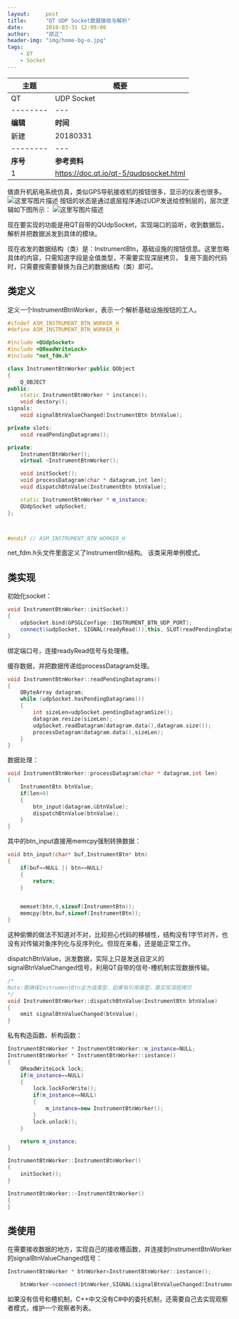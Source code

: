 ```yaml
---
layout:     post
title:      "QT UDP Socket数据接收与解析"
date:       2018-03-31 12:00:00
author:     "邵正"
header-img: "img/home-bg-o.jpg"
tags:
    - QT
    - Socket
---
```


| 主题     | 概要                                   |
| -------- | -------------------------------------- |
| QT       | UDP Socket                             |
| -------- | ---                                    |
| **编辑** | **时间**                               |
| 新建     | 20180331                               |
| -------- | ---                                    |
| **序号** | **参考资料**                           |
| 1        | https://doc.qt.io/qt-5/qudpsocket.html |

做直升机航电系统仿真，类似GPS导航接收机的按钮很多，显示的仪表也很多。
![这里写图片描述](https://img-blog.csdn.net/20180331123639997?watermark/2/text/aHR0cHM6Ly9ibG9nLmNzZG4ubmV0L3NoYW96aGVuZ2Vk/font/5a6L5L2T/fontsize/400/fill/I0JBQkFCMA==/dissolve/70)
按钮的状态是通过底层程序通过UDP发送给控制层的，层次逻辑如下图所示：
![这里写图片描述](https://img-blog.csdn.net/20180331123708230?watermark/2/text/aHR0cHM6Ly9ibG9nLmNzZG4ubmV0L3NoYW96aGVuZ2Vk/font/5a6L5L2T/fontsize/400/fill/I0JBQkFCMA==/dissolve/70)

现在要实现的功能是用QT自带的QUdpSocket，实现端口的监听，收到数据后，解析并把数据派发到具体的模块。

现在收发的数据结构（类）是：InstrumentBtn，基础设施的按钮信息。这里忽略具体的内容，只需知道字段是全值类型，不需要实现深层拷贝， 复用下面的代码时，只需要按需要替换为自己的数据结构（类）即可。

## 类定义 ##
定义一个InstrumentBtnWorker，表示一个解析基础设施按钮的工人。

```c++
#ifndef ASM_INSTRUMENT_BTN_WORKER_H
#define ASM_INSTRUMENT_BTN_WORKER_H

#include <QUdpSocket>
#include <QReadWriteLock>
#include "net_fdm.h"

class InstrumentBtnWorker:public QObject
{
    Q_OBJECT
public:
    static InstrumentBtnWorker * instance();
    void destory();
signals:
    void signalBtnValueChanged(InstrumentBtn btnValue);

private slots:
    void readPendingDatagrams();

private:
    InstrumentBtnWorker();
    virtual ~InstrumentBtnWorker();

    void initSocket();
    void processDatagram(char * datagram,int len);
    void dispatchBtnValue(InstrumentBtn btnValue);

    static InstrumentBtnWorker * m_instance;
    QUdpSocket udpSocket;
};



#endif // ASM_INSTRUMENT_BTN_WORKER_H

```
net_fdm.h头文件里面定义了InstrumentBtn结构。
该类采用单例模式。

## 类实现 ##
初始化socket：

```c++
void InstrumentBtnWorker::initSocket()
{
    udpSocket.bind(GPSGLConfige::INSTRUMENT_BTN_UDP_PORT);
    connect(&udpSocket, SIGNAL(readyRead()),this, SLOT(readPendingDatagrams()));
}

```

绑定端口号，连接readyRead信号与处理槽。

缓存数据，并把数据传递给processDatagram处理。

```c++
void InstrumentBtnWorker::readPendingDatagrams()
{
    QByteArray datagram;
    while (udpSocket.hasPendingDatagrams())
    {
        int sizeLen=udpSocket.pendingDatagramSize();
        datagram.resize(sizeLen);
        udpSocket.readDatagram(datagram.data(),datagram.size());
        processDatagram(datagram.data(),sizeLen);
    }
}

```
数据处理：

```c++
void InstrumentBtnWorker::processDatagram(char * datagram,int len)
{
    InstrumentBtn btnValue;
    if(len>0)
    {
        btn_input(datagram,&btnValue);
        dispatchBtnValue(btnValue);
    }
}

```

其中的btn_input直接用memcpy强制转换数据：

```c++
void btn_input(char* buf,InstrumentBtn* btn)
{
    if(buf==NULL || btn==NULL)
    {
        return;
    }


    memset(btn,0,sizeof(InstrumentBtn));
    memcpy(btn,buf,sizeof(InstrumentBtn));
}

```

这种偷懒的做法不知道对不对，比较担心代码的移植性，结构没有1字节对齐，也没有对传输对象序列化与反序列化。但现在来看，还是能正常工作。

dispatchBtnValue，派发数据，实际上只是发送自定义的signalBtnValueChanged信号，利用QT自带的信号-槽机制实现数据传输。

```c++
/*
Note:需确保InstrumentBtn全为值类型，如果有引用类型，需实现深层拷贝
*/
void InstrumentBtnWorker::dispatchBtnValue(InstrumentBtn btnValue)
{
    emit signalBtnValueChanged(btnValue);
}

```
私有构造函数、析构函数：

```c++
InstrumentBtnWorker * InstrumentBtnWorker::m_instance=NULL;
InstrumentBtnWorker * InstrumentBtnWorker::instance()
{
    QReadWriteLock lock;
    if(m_instance==NULL)
    {
        lock.lockForWrite();
        if(m_instance==NULL)
        {
            m_instance=new InstrumentBtnWorker();
        }
        lock.unlock();
    }

    return m_instance;
}

InstrumentBtnWorker::InstrumentBtnWorker()
{
    initSocket();
}

InstrumentBtnWorker::~InstrumentBtnWorker()
{
}

```

## 类使用 ##
在需要接收数据的地方，实现自己的接收槽函数，并连接到InstrumentBtnWorker的signalBtnValueChanged信号：

```c++
InstrumentBtnWorker * btnWorker=InstrumentBtnWorker::instance();

    btnWorker->connect(btnWorker,SIGNAL(signalBtnValueChanged(InstrumentBtn)),this,SLOT(slotOnBtnChanged(InstrumentBtn)));

```
如果没有信号和槽机制，C++中又没有C#中的委托机制，还需要自己去实现观察者模式，维护一个观察者列表。
